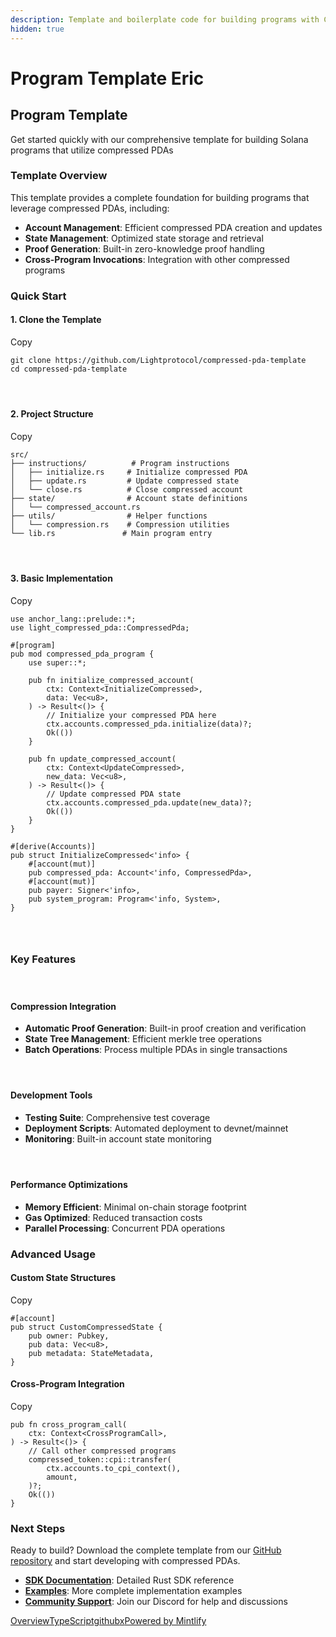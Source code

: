 ```yaml
---
description: Template and boilerplate code for building programs with Compressed PDAs
hidden: true
---
```


# Program Template Eric

## Program Template <a href="#program-template" id="program-template"></a>

Get started quickly with our comprehensive template for building Solana programs that utilize compressed PDAs

### Template Overview <a href="#template-overview" id="template-overview"></a>

This template provides a complete foundation for building programs that leverage compressed PDAs, including:

* **Account Management**: Efficient compressed PDA creation and updates
* **State Management**: Optimized state storage and retrieval
* **Proof Generation**: Built-in zero-knowledge proof handling
* **Cross-Program Invocations**: Integration with other compressed programs

### Quick Start[​](https://luminouslabs.mintlify.app/products/compressed-pdas/program-template#1-clone-the-template) <a href="#quick-start" id="quick-start"></a>

#### 1. Clone the Template <a href="#id-1-clone-the-template" id="id-1-clone-the-template"></a>

Copy

```
git clone https://github.com/Lightprotocol/compressed-pda-template
cd compressed-pda-template
```

#### [​](https://luminouslabs.mintlify.app/products/compressed-pdas/program-template#2-project-structure) <a href="#id-2-project-structure" id="id-2-project-structure"></a>

#### 2. Project Structure <a href="#id-2-project-structure" id="id-2-project-structure"></a>

Copy

```
src/
├── instructions/          # Program instructions
│   ├── initialize.rs     # Initialize compressed PDA
│   ├── update.rs         # Update compressed state
│   └── close.rs          # Close compressed account
├── state/                # Account state definitions
│   └── compressed_account.rs
├── utils/                # Helper functions
│   └── compression.rs    # Compression utilities
└── lib.rs               # Main program entry
```

#### [​](https://luminouslabs.mintlify.app/products/compressed-pdas/program-template#3-basic-implementation) <a href="#id-3-basic-implementation" id="id-3-basic-implementation"></a>

#### 3. Basic Implementation <a href="#id-3-basic-implementation" id="id-3-basic-implementation"></a>

Copy

```
use anchor_lang::prelude::*;
use light_compressed_pda::CompressedPda;

#[program]
pub mod compressed_pda_program {
    use super::*;

    pub fn initialize_compressed_account(
        ctx: Context<InitializeCompressed>,
        data: Vec<u8>,
    ) -> Result<()> {
        // Initialize your compressed PDA here
        ctx.accounts.compressed_pda.initialize(data)?;
        Ok(())
    }

    pub fn update_compressed_account(
        ctx: Context<UpdateCompressed>,
        new_data: Vec<u8>,
    ) -> Result<()> {
        // Update compressed PDA state
        ctx.accounts.compressed_pda.update(new_data)?;
        Ok(())
    }
}

#[derive(Accounts)]
pub struct InitializeCompressed<'info> {
    #[account(mut)]
    pub compressed_pda: Account<'info, CompressedPda>,
    #[account(mut)]
    pub payer: Signer<'info>,
    pub system_program: Program<'info, System>,
}
```

### [​](https://luminouslabs.mintlify.app/products/compressed-pdas/program-template#key-features) <a href="#key-features" id="key-features"></a>

### Key Features <a href="#key-features" id="key-features"></a>

#### [​](https://luminouslabs.mintlify.app/products/compressed-pdas/program-template#compression-integration) <a href="#compression-integration" id="compression-integration"></a>

#### Compression Integration <a href="#compression-integration" id="compression-integration"></a>

* **Automatic Proof Generation**: Built-in proof creation and verification
* **State Tree Management**: Efficient merkle tree operations
* **Batch Operations**: Process multiple PDAs in single transactions

#### [​](https://luminouslabs.mintlify.app/products/compressed-pdas/program-template#development-tools) <a href="#development-tools" id="development-tools"></a>

#### Development Tools <a href="#development-tools" id="development-tools"></a>

* **Testing Suite**: Comprehensive test coverage
* **Deployment Scripts**: Automated deployment to devnet/mainnet
* **Monitoring**: Built-in account state monitoring

#### [​](https://luminouslabs.mintlify.app/products/compressed-pdas/program-template#performance-optimizations) <a href="#performance-optimizations" id="performance-optimizations"></a>

#### Performance Optimizations <a href="#performance-optimizations" id="performance-optimizations"></a>

* **Memory Efficient**: Minimal on-chain storage footprint
* **Gas Optimized**: Reduced transaction costs
* **Parallel Processing**: Concurrent PDA operations

### Advanced Usage <a href="#advanced-usage" id="advanced-usage"></a>

#### Custom State Structures <a href="#custom-state-structures" id="custom-state-structures"></a>

Copy

```
#[account]
pub struct CustomCompressedState {
    pub owner: Pubkey,
    pub data: Vec<u8>,
    pub metadata: StateMetadata,
}
```

#### Cross-Program Integration <a href="#cross-program-integration" id="cross-program-integration"></a>

Copy

```
pub fn cross_program_call(
    ctx: Context<CrossProgramCall>,
) -> Result<()> {
    // Call other compressed programs
    compressed_token::cpi::transfer(
        ctx.accounts.to_cpi_context(),
        amount,
    )?;
    Ok(())
}
```

### Next Steps <a href="#next-steps" id="next-steps"></a>

Ready to build? Download the complete template from our [GitHub repository](https://github.com/Lightprotocol/light-protocol) and start developing with compressed PDAs.

* [**SDK Documentation**](https://luminouslabs.mintlify.app/integrate/rust-client): Detailed Rust SDK reference
* [**Examples**](https://luminouslabs.mintlify.app/examples): More complete implementation examples
* [**Community Support**](https://discord.gg/lightprotocol): Join our Discord for help and discussions

[Overview](https://luminouslabs.mintlify.app/products/compressed-pdas/overview)[TypeScript](https://luminouslabs.mintlify.app/integrate/typescript-client)[github](https://github.com/Lightprotocol/light-protocol)[x](https://x.com/lightprotocol)[Powered by Mintlify](https://mintlify.com/preview-request?utm_campaign=poweredBy\&utm_medium=referral\&utm_source=luminouslabs)
